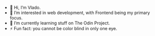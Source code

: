 - 👋 Hi, I’m Vlado.
- 👀 I’m interested in web development, with Frontend being my primary focus.
- 🌱 I’m currently learning stuff on The Odin Project.
- ⚡ Fun fact: you cannot be color blind in only one eye.

<!---
vladoflincec/vladoflincec is a ✨ special ✨ repository because its `README.md` (this file) appears on your GitHub profile.
You can click the Preview link to take a look at your changes.
--->
